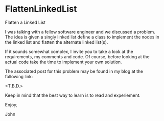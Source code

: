 # FlattenLinkedList
Flatten a Linked List

I was talking with a fellow software engineer and we discussed a problem.
The idea is given a singly linked list define a class to implement
the nodes in the linked list and flatten the alternate linked
list(s).

If it sounds somewhat complex, I invite you to take a look at the
requirements, my comments and code. Of course, before looking at
the actual code take the time to implement your own solution.

The associated post for this problem may be found in my blog
at the following link:

<T.B.D.>

Keep in mind that the best way to learn is to read and experiement.

Enjoy;

John
